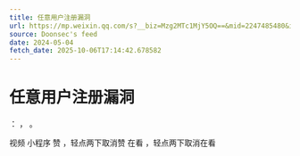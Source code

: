 ```yaml
---
title: 任意用户注册漏洞
url: https://mp.weixin.qq.com/s?__biz=Mzg2MTc1MjY5OQ==&mid=2247485480&idx=1&sn=6c1d2713a7478949c1ae65bdc3f31ee8
source: Doonsec's feed
date: 2024-05-04
fetch_date: 2025-10-06T17:14:42.678582
---
```


# 任意用户注册漏洞

：
，
。

视频
小程序
赞
，轻点两下取消赞
在看
，轻点两下取消在看